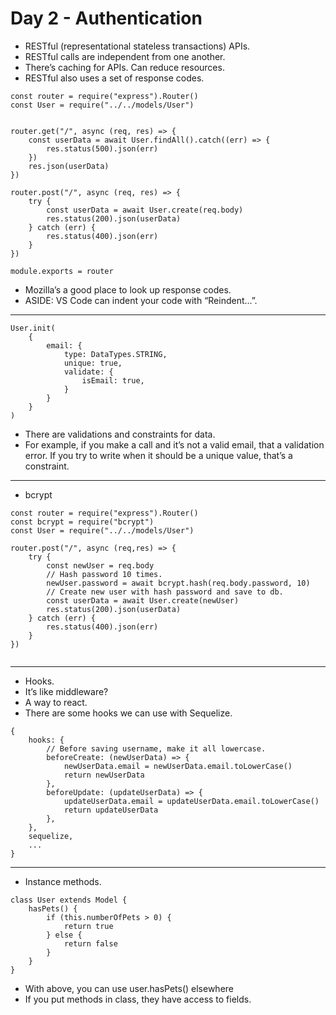 # Day 2 - Authentication
- RESTful (representational stateless transactions) APIs.
- RESTful calls are independent from one another.
- There’s caching for APIs. Can reduce resources.
- RESTful also uses a set of response codes.

```
const router = require("express").Router()
const User = require("../../models/User")


router.get("/", async (req, res) => {
	const userData = await User.findAll().catch((err) => {
		res.status(500).json(err)
	})
	res.json(userData)
})

router.post("/", async (req, res) => {
	try {
		const userData = await User.create(req.body)
		res.status(200).json(userData)
	} catch (err) {
		res.status(400).json(err)
	}
})

module.exports = router

```

- Mozilla’s a good place to look up response codes.
- ASIDE: VS Code can indent your code with “Reindent...”.
---

```
User.init(
	{
		email: {
			type: DataTypes.STRING,
			unique: true,
			validate: {
				isEmail: true,
			}
		}
	}
)

```

- There are validations and constraints for data.
- For example, if you make a call and it’s not a valid email, that a validation error. If you try to write when it should be a unique value, that’s a constraint.
---
- bcrypt

```
const router = require("express").Router()
const bcrypt = require("bcrypt")
const User = require("../../models/User")

router.post("/", async (req,res) => {
	try {
		const newUser = req.body
		// Hash password 10 times.
		newUser.password = await bcrypt.hash(req.body.password, 10)
		// Create new user with hash password and save to db.
		const userData = await User.create(newUser)
		res.status(200).json(userData)
	} catch (err) {
		res.status(400).json(err)
	}
})


```

---
- Hooks.
- It’s like middleware?
- A way to react.
- There are some hooks we can use with Sequelize.

```
{
	hooks: {
		// Before saving username, make it all lowercase.
		beforeCreate: (newUserData) => {
			newUserData.email = newUserData.email.toLowerCase()
			return newUserData
		},
		beforeUpdate: (updateUserData) => {
			updateUserData.email = updateUserData.email.toLowerCase()
			return updateUserData
		},
	},
	sequelize,
	...
}
```

---
- Instance methods.

```
class User extends Model {
	hasPets() {
		if (this.numberOfPets > 0) {
			return true
		} else {
			return false
		}
	}
}

```

- With above, you can use user.hasPets() elsewhere
- If you put methods in class, they have access to fields.
